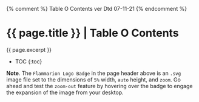{% comment %} Table O Contents ver Dtd 07-11-21 {% endcomment %}

# {{ page.title }} | Table O Contents

{{ page.excerpt }}

- TOC
{:toc}

**Note**. The `Flammarion Logo Badge` in the page header above is an `.svg` image file set to the dimensions of `5%` width, `auto` height, and `zoom`. Go ahead and test the `zoom-out` feature by hovering over the badge to engage the expansion of the image from your desktop.
